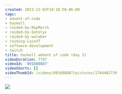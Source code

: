 ```yaml
---
created: 2023-12-03T19:10:58-06:00
tags:
- advent-of-code
- haskell
- raided-by-RayMarch
- raided-by-Setolyx
- raided-by-walaber
- raiding-LainVT
- software-development
- twitch
title: haskell advent of code (day 3)
videoDuration: 7797
videoId: '891688887'
videoShorts: []
videoThumbId: /videos/891688887/pictures/1764482739
---
```


![](20231204011058.jpg)
